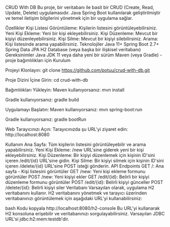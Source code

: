 CRUD With DB
Bu proje, bir veritabanı ile basit bir CRUD (Create, Read, Update, Delete) uygulamasıdır. Java Spring Boot kullanılarak geliştirilmiştir ve temel iletişim bilgilerini yönetmek için bir uygulama sağlar.

Özellikler
Kişi Listesi Görüntüleme: Kişilerin listesini görüntüleyebilirsiniz.
Yeni Kişi Ekleme: Yeni bir kişi ekleyebilirsiniz.
Kişi Düzenleme: Mevcut bir kişiyi düzenleyebilirsiniz.
Kişi Silme: Mevcut bir kişiyi silebilirsiniz.
Arama: Kişi listesinde arama yapabilirsiniz.
Teknolojiler
Java 11+
Spring Boot 2.7+
Spring Data JPA
H2 Database (veya başka bir ilişkisel veritabanı)
Gereksinimler
Java JDK 11 veya daha yeni bir sürüm
Maven (veya Gradle) - proje bağımlılıkları için
Kurulum

Projeyi Klonlayın:
git clone https://github.com/potuu/crud-with-db.git

Proje Dizini İçine Girin:
cd crud-with-db


Bağımlılıkları Yükleyin:
Maven kullanıyorsanız:
mvn install

Gradle kullanıyorsanız:
gradle build


Uygulamayı Başlatın:
Maven kullanıyorsanız:
mvn spring-boot:run

Gradle kullanıyorsanız:
gradle bootRun

Web Tarayıcınızı Açın:
Tarayıcınızda şu URL'yi ziyaret edin:
http://localhost:8080


Kullanım
Ana Sayfa: Tüm kişilerin listesini görüntüleyebilir ve arama yapabilirsiniz.
Yeni Kişi Ekleme: /new URL'sine giderek yeni bir kişi ekleyebilirsiniz.
Kişi Düzenleme: Bir kişiyi düzenlemek için kişinin ID'sini içeren /edit/{id} URL'sine gidin.
Kişi Silme: Bir kişiyi silmek için kişinin ID'sini içeren /delete/{id} URL'sine POST isteği gönderin.
API Endpoints
GET /: Ana sayfa - Kişi listesini görüntüler
GET /new: Yeni kişi ekleme formunu görüntüler
POST /new: Yeni kişiyi ekler
GET /edit/{id}: Belirli bir kişiyi düzenleme formunu görüntüler
POST /edit/{id}: Belirli kişiyi günceller
POST /delete/{id}: Belirli kişiyi siler
Veritabanı
Varsayılan olarak, uygulama H2 veritabanını kullanır. H2 veritabanını yönetmek ve tarayıcı üzerinden veritabanınızı görüntülemek için aşağıdaki URL'yi kullanabilirsiniz:

bash
Kodu kopyala
http://localhost:8080/h2-console
Bu URL'yi kullanarak H2 konsoluna erişebilir ve veritabanınızı sorgulayabilirsiniz. Varsayılan JDBC URL'si jdbc:h2:mem:testdb'dir.
